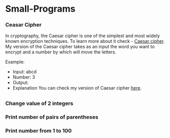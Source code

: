 # Small-Programs


### Ceasar Cipher
In cryptography, the Caesar cipher is one of the simplest and most widely known encryption techniques. To learn more about it check - [Caesar cipher](https://en.wikipedia.org/wiki/Caesar_cipher). My version of the Caesar cipher takes as an input the word you want to encrypt and a number by which will move the letters.

Example:
- Input: abcd
- Number: 3
- Output:
- Explanation
You can check my version of Caesar cipher [here](https://github.com/DenisBuserski/Small-Programs/blob/main/programs/CaesarCipher.java).

##


### Change value of 2 integers


### Print number of pairs of parentheses


### Print number from 1 to 100
